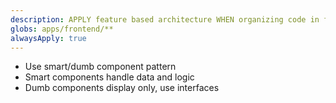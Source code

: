 ```yaml
---
description: APPLY feature based architecture WHEN organizing code in frontend
globs: apps/frontend/**
alwaysApply: true
---
```


- Use smart/dumb component pattern
- Smart components handle data and logic
- Dumb components display only, use interfaces
